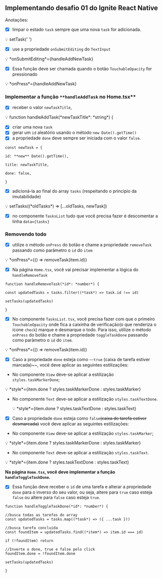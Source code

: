 ## Implementando desafio 01 do Ignite React Native


Anotações: 
- [x]  limpar o estado `task` sempre que uma nova `task` for adicionada.

<aside>
💡 setTask(' ')

</aside>

- [x]  use a propriedade `onSubmitEditing` do `TextInput`

<aside>
💡 *onSubmitEditing*={handleAddNewTask}

</aside>

- [x]  Essa função deve ser chamada quando o botão `TouchableOpacity` for pressionado

<aside>
💡 *onPress*={handleAddNewTask}

</aside>

### Implementar a função `**handleAddTask` no Home.tsx**

- [x]  receber o valor `newTaskTitle`,

<aside>
💡 function handleAddTask(*newTaskTitle*: *string*) {

</aside>

- [x]  criar uma nova `task`
- [x]  gerar um `id` aleatório usando o método `new Date().getTime()`
- [x]  a propriedade `done` deve sempre ser iniciada com o valor `false`.

```tsx
const newTask = {

id: **new** Date().getTime(),

title: newTaskTitle,

done: false,

}
```

- [x]  adicioná-la ao final do array `tasks` (respeitando o princípio da imutabilidade)

<aside>
💡 setTasks((*oldTasks*) => [...oldTasks, newTask])

</aside>

- [x]  no componente `TasksList` tudo que você precisa fazer é descomentar a linha `data={tasks}`

### Removendo todo

- [x]  utilize o método `onPress` do botão e chame a propriedade `removeTask` passando como parâmetro o `id` do `item`

<aside>
💡 *onPress*={() => removeTask(item.id)}

</aside>

- [x]  Na página `Home.tsx`, você vai precisar implementar a lógica do `handleRemoveTask`

```tsx
function handleRemoveTask(*id*: *number*) {

const updatedTasks = tasks.filter((*task*) => task.id !== id)

setTasks(updatedTasks)

}
```

- [x]  No componente `TasksList.tsx`, você precisa fazer com que o primeiro `TouchableOpacity` onde fica a caixinha de verificação(o que renderiza o ícone `check`) marque e desmarque o todo. Para isso, utilize o método `onPress` do botão e chame a propriedade `toggleTaskDone` passando como parâmetro o `id` do `item`.

<aside>
💡 *onPress*={() => removeTask(item.id)}

</aside>

- [x]  Caso a propriedade `done` esteja como `~~true` (caixa de tarefa estiver marcada)~~, você deve aplicar as seguintes estilizações:
- No componente `View` deve-se aplicar a estilização `styles.taskMarkerDone`;

<aside>
💡       *style*={item.done ? styles.taskMarkerDone : styles.taskMarker}

</aside>

- No componente `Text` deve-se aplicar a estilização `styles.taskTextDone`.
    
    <aside>
    💡 *style*={item.done ? styles.taskTextDone : styles.taskText}
    
    </aside>
    

- [x]  Caso a propriedade `done` esteja como `false`~~(caixa de tarefa estiver desmarcada)~~ você deve aplicar as seguintes estilizações:
- No componente `View` deve-se aplicar a estilização `styles.taskMarker`;

<aside>
💡 *style*={item.done ? styles.taskMarkerDone : styles.taskMarker}

</aside>

- No componente `Text` deve-se aplicar a estilização `styles.taskText`.

<aside>
💡 *style*={item.done ? styles.taskTextDone : styles.taskText}

</aside>

**Na página `Home.tsx`, você deve implementar a função `handleToggleTaskDone`.** 

- [x]  Essa função deve receber o `id` de uma tarefa e alterar a propriedade `done` para o inverso do seu valor, ou seja, altere para `true` caso esteja `false` ou altere para `false` caso esteja `true`.

```tsx
function handleToggleTaskDone(*id*: *number*) {

//busca todas as tarefas do array
const updatedTasks = tasks.map((*task*) => ({ ...task }))  

//busca tarefa concluida
const foundItem = updatedTasks.find((*item*) => item.id === id)            

if (!foundItem) return

//Inverte o done, true e false pelo click
foundItem.done = !foundItem.done                         

setTasks(updatedTasks)

}
```
